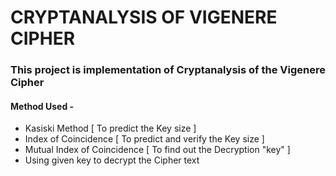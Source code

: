 # CRYPTANALYSIS OF VIGENERE CIPHER

### This project is implementation of Cryptanalysis of the Vigenere Cipher

#### Method Used -

-   Kasiski Method [ To predict the Key size ]
-   Index of Coincidence [ To predict and verify the Key size ]
-   Mutual Index of Coincidence [ To find out the Decryption "key" ]
-   Using given key to decrypt the Cipher text
